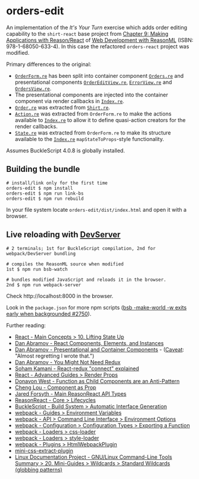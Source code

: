 # orders-edit
An implementation of the _It's Your Turn_ exercise which adds order editing capability to the `shirt-react` base project from [Chapter 9: Making Applications with Reason/React](https://pragprog.com/book/reasonml/web-development-with-reasonml#toc) of [Web Development with ReasonML](https://pragprog.com/book/reasonml/web-development-with-reasonml) (ISBN: 978-1-68050-633-4). In this case the refactored `orders-react` project was modified.

Primary differences to the original:
* [`OrderForm.re`](https://media.pragprog.com/titles/reasonml/code/reason-react/shirt-react/src/OrderForm.re) has been split into container component [`Orders.re`](src/component/Orders.re) and presentational components [`OrderEditView.re`](src/component/OrderEditView.re), [`ErrorView.re`](src/component/ErrorView.re) and [`OrdersView.re`](src/component/Orders.re).
* The presentational components are injected into the container component via render callbacks in [`Index.re`](src/Index.re).
* [`Order.re`](src/Order.re) was extracted from [`Shirt.re`](https://media.pragprog.com/titles/reasonml/code/reason-react/shirt-react/src/Shirt.re).
* [`Action.re`](src/Action.re) was extracted from `OrderForm.re` to make the actions available to [`Index.re`](src/Index.re) to allow it to define quasi-action creators for the render callbacks.
* [`State.re`](src/State.re) was extracted from `OrderForm.re` to make its structure available to the [`Index.re`](src/Index.re) `mapStateToProps`-style functionality. 

Assumes BuckleScript 4.0.8 is globally installed.

## Building the bundle
```
# install/link only for the first time
orders-edit $ npm install
orders-edit $ npm run link-bs
orders-edit $ npm run rebuild
```
In your file system locate `orders-edit/dist/index.html` and open it with a browser.

## Live reloading with [DevServer](https://webpack.js.org/configuration/dev-server/)

```
# 2 terminals; 1st for BuckleScript compilation, 2nd for webpack/DevServer bundling

# compiles the ReasonML source when modified
1st $ npm run bsb-watch

# bundles modified JavaScript and reloads it in the browser.
2nd $ npm run webpack-server
```

Check http://localhost:8000 in the browser.

Look in the `package.json` for more npm scripts ([bsb -make-world -w exits early when backgrounded #2750](https://github.com/BuckleScript/bucklescript/issues/2750)).

Further reading:
* [React - Main Concepts > 10. Lifting State Up](https://reactjs.org/docs/lifting-state-up.html)
* [Dan Abramov - React Components, Elements, and Instances](https://reactjs.org/blog/2015/12/18/react-components-elements-and-instances.html#elements-describe-the-tree)
* [Dan Abramov - Presentational and Container Components](https://medium.com/@dan_abramov/smart-and-dumb-components-7ca2f9a7c7d0) - ([Caveat](https://twitter.com/dan_abramov/status/802569801906475008?lang=en): "Almost regretting I wrote that.")
* [Dan Abramov - You Might Not Need Redux](https://medium.com/@dan_abramov/you-might-not-need-redux-be46360cf367)
* [Soham Kamani - React-redux "connect" explained](https://www.sohamkamani.com/blog/2017/03/31/react-redux-connect-explained/)
* [React - Advanced Guides > Render Props](https://reactjs.org/docs/render-props.html)
* [Donavon West - Function as Child Components are an Anti-Pattern](https://americanexpress.io/faccs-are-an-antipattern/)
* [Cheng Lou - Component as Prop](https://github.com/reasonml/reason-react/blob/master/docs/component-as-prop.md)
* [Jared Forsyth - Main ReasonReact API Types](https://jaredforsyth.com/reason-react/api/ReasonReact.html)
* [ReasonReact -  Core > Lifecycles](https://reasonml.github.io/reason-react/docs/en/lifecycles)
* [BuckleScript - Build System > Automatic Interface Generation](https://bucklescript.github.io/docs/en/automatic-interface-generation)
* [webpack - Guides > Environment Variables](https://webpack.js.org/guides/environment-variables/)
* [webpack - API > Command Line Interface > Environment Options](https://webpack.js.org/api/cli/#environment-options)
* [webpack - Configuration > Configuration Types > Exporting a Function]( https://webpack.js.org/configuration/configuration-types/#exporting-a-function)
* [webpack - Loaders > css-loader](https://webpack.js.org/loaders/css-loader/)
* [webpack - Loaders > style-loader](https://webpack.js.org/loaders/style-loader/)
* [webpack - Plugins > HtmlWebpackPlugin](https://webpack.js.org/plugins/html-webpack-plugin/)
* [mini-css-extract-plugin](https://github.com/webpack-contrib/mini-css-extract-plugin)
* [Linux Documentation Project - GNU/Linux Command-Line Tools Summary > 20. Mini-Guides > Wildcards > Standard Wildcards (globbing patterns)](http://tldp.org/LDP/GNU-Linux-Tools-Summary/html/x11655.htm#STANDARD-WILDCARDS)
